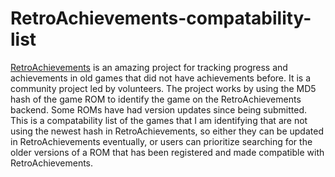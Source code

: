 # RetroAchievements-compatability-list

[RetroAchievements](retroachievements.com) is an amazing project for tracking progress and achievements in old games that did not have achievements before. It is a community project led by volunteers. The project works by using the MD5 hash of the game ROM to identify the game on the RetroAchievements backend. Some ROMs have had version updates since being submitted. This is a compatability list of the games that I am identifying that are not using the newest hash in RetroAchievements, so either they can be updated in RetroAchievements eventually, or users can prioritize searching for the older versions of a ROM that has been registered and made compatible with RetroAchievements.
